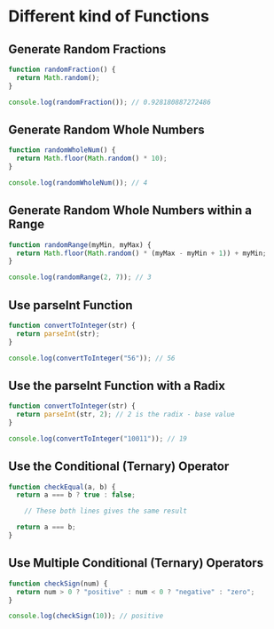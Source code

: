 # Different kind of Functions

## Generate Random Fractions

```js
function randomFraction() {
  return Math.random();
}

console.log(randomFraction()); // 0.928180887272486
```

## Generate Random Whole Numbers

```js
function randomWholeNum() {
  return Math.floor(Math.random() * 10);
}

console.log(randomWholeNum()); // 4
```

## Generate Random Whole Numbers within a Range

```js
function randomRange(myMin, myMax) {
  return Math.floor(Math.random() * (myMax - myMin + 1)) + myMin;
}

console.log(randomRange(2, 7)); // 3
```

## Use parseInt Function

```js
function convertToInteger(str) {
  return parseInt(str);
}

console.log(convertToInteger("56")); // 56
```

## Use the parseInt Function with a Radix

```js
function convertToInteger(str) {
  return parseInt(str, 2); // 2 is the radix - base value
}

console.log(convertToInteger("10011")); // 19
```

## Use the Conditional (Ternary) Operator

```js
function checkEqual(a, b) {
  return a === b ? true : false;

    // These both lines gives the same result

  return a === b;
}
```

## Use Multiple Conditional (Ternary) Operators

```js
function checkSign(num) {
  return num > 0 ? "positive" : num < 0 ? "negative" : "zero";
}

console.log(checkSign(10)); // positive
```
